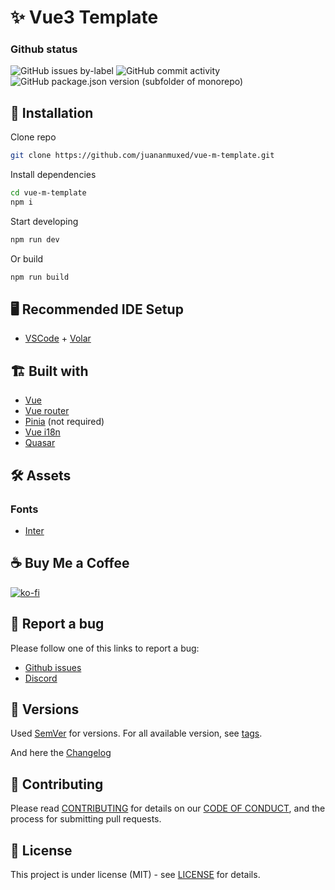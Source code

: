 # ✨ Vue3 Template

### Github status

![GitHub issues by-label](https://img.shields.io/github/issues/juananmuxed/vue-m-template/bug?label=Bugs%20Opened&logo=github) ![GitHub commit activity](https://img.shields.io/github/commit-activity/m/juananmuxed/vue-m-template?label=Activity&logo=github) ![GitHub package.json version (subfolder of monorepo)](https://img.shields.io/github/package-json/v/juananmuxed/vue-m-template?label=Version&logo=github)

## 🎱 Installation

Clone repo
```bash
git clone https://github.com/juananmuxed/vue-m-template.git
```
Install dependencies

```bash
cd vue-m-template
npm i
```
Start developing

```bash
npm run dev
```

Or build

```bash
npm run build
```

## 🖥️ Recommended IDE Setup

- [VSCode](https://code.visualstudio.com/) + [Volar](https://marketplace.visualstudio.com/items?itemName=johnsoncodehk.volar)


## 🏗 Built with

- [Vue](https://vuejs.org/)
- [Vue router](https://router.vuejs.org/)
- [Pinia](https://pinia.vuejs.org/) (not required)
- [Vue i18n](https://vue-i18n.intlify.dev/)
- [Quasar](https://quasar.dev/)

## 🛠️ Assets

### Fonts
- [Inter](https://rsms.me/inter/)

## ☕️ Buy Me a Coffee

[![ko-fi](https://www.ko-fi.com/img/githubbutton_sm.svg)](https://ko-fi.com/U7U21M2BE)

## 🐛 Report a bug

Please follow one of this links to report a bug:
- [Github issues](https://github.com/juananmuxed/vue-m-template/issues)
- [Discord](https://discord.gg/88rzwfU)

## 📌 Versions

Used [SemVer](http://semver.org/) for versions. For all available version, see [tags](https://github.com/juananmuxed/clash-of-spears-api/tags).

And here the [Changelog](CHANGELOG.md)

## 🍰 Contributing

Please read [CONTRIBUTING](CONTRIBUTING.md) for details on our [CODE OF CONDUCT](CODE_OF_CONDUCT.md), and the process for submitting pull requests.

## 📄 License

This project is under license (MIT) - see [LICENSE](LICENSE) for details.
